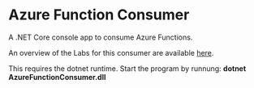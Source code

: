 # Azure Function Consumer
A .NET Core console app to consume Azure Functions.

An overview of the Labs for this consumer are available [here][LINK1].

This requires the dotnet runtime.  Start the program by runnung:  **dotnet AzureFunctionConsumer.dll**

[LINK1]: https://benperk.github.io/azure/training/azure-functions-labs-information-and-setup-instructions.html
